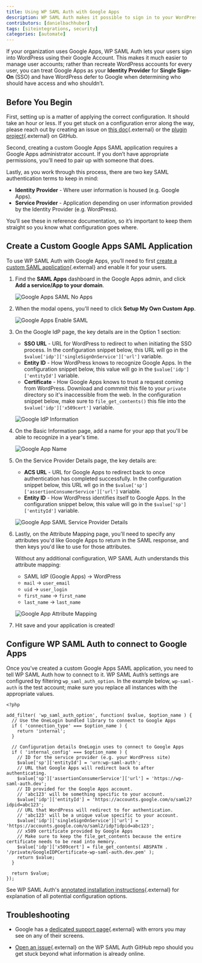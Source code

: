 ```yaml
---
title: Using WP SAML Auth with Google Apps
description: WP SAML Auth makes it possible to sign in to your WordPress site using Google Apps.
contributors: [danielbachhuber]
tags: [siteintegrations, security]
categories: [automate]
---
```

If your organization uses Google Apps, WP SAML Auth lets your users sign into WordPress using their Google Account. This makes it much easier to manage user accounts; rather than recreate WordPress accounts for every user, you can treat Google Apps as your **Identity Provider** for **Single Sign-On** (SSO) and have WordPress defer to Google when determining who should have access and who shouldn’t.

## Before You Begin

First, setting up is a matter of applying the correct configuration. It should take an hour or less. If you get stuck on a configuration error along the way, please reach out by creating an issue on [this doc](https://github.com/pantheon-systems/documentation/issues/new?title=Using%20WP%20SAML%20Auth%20with%20Google%20Apps%20Doc%20Update%20&body=Re%3A%20%5BUsing%20WP%20SAML%20Auth%20with%20Google%20Apps%5D(https%3A%2F%2Fpantheon.io/docs/wordpress-google-sso/)%0A%0APriority%20(Low%E2%80%9A%20Medium%E2%80%9A%20High)%3A%0A%0A%23%23%20Issue%20Description%3A%0A%0A%23%23%20Suggested%20Resolution%20\&labels=fix%20content){.external} or the [plugin project](https://github.com/pantheon-systems/wp-saml-auth){.external} on GitHub.

Second, creating a custom Google Apps SAML application requires a Google Apps administrator account. If you don’t have appropriate permissions, you’ll need to pair up with someone that does.

Lastly, as you work through this process, there are two key SAML authentication terms to keep in mind:

- **Identity Provider** - Where user information is housed (e.g. Google Apps).
- **Service Provider** - Application depending on user information provided by the Identity Provider (e.g. WordPress).

You’ll see these in reference documentation, so it’s important to keep them straight so you know what configuration goes where.


## Create a Custom Google Apps SAML Application
To use WP SAML Auth with Google Apps, you’ll need to first [create a custom SAML application](https://support.google.com/a/answer/6087519){.external} and enable it for your users.

1. Find the **SAML Apps** dashboard in the Google Apps admin, and click **Add a service/App to your domain**.

    ![Google Apps SAML No Apps](/source/docs/assets/images/wordpress-google-sso/google-admin-saml-apps.png)

2. When the modal opens, you'll need to click **Setup My Own Custom App**.

    ![Google Apps Enable SAML](/source/docs/assets/images/wordpress-google-sso/enable-sso-for-samle-application.png)

3. On the Google IdP page, the key details are in the Option 1 section:

    * **SSO URL** - URL for WordPress to redirect to when initiating the SSO process. In the configuration snippet below, this URL will go in the `$value['idp']['singleSignOnService']['url']` variable.
    * **Entity ID** - How WordPress knows to recognize Google Apps. In the configuration snippet below, this value will go in the `$value['idp']['entityId']` variable.
    * **Certificate** - How Google Apps knows to trust a request coming from WordPress. Download and commmit this file to your `private` directory so it's inaccessible from the web. In the configuration snippet below, make sure to `file_get_contents()` this file into the `$value['idp']['x509cert']` variable.

    ![Google IdP Information](/source/docs/assets/images/wordpress-google-sso/google-idp-information.png)

4. On the Basic Information page, add a name for your app that you'll be able to recognize in a year's time.

    ![Google App Name](/source/docs/assets/images/wordpress-google-sso/google-saml-app-name.png)

5. On the Service Provider Details page, the key details are:

    * **ACS URL** - URL for Google Apps to redirect back to once authentication has completed successfully. In the configuration snippet below, this URL wll go in the `$value['sp']['assertionConsumerService']['url']` variable.
    * **Entity ID** - How WordPress identifies itself to Google Apps. In the configuration snippet below, this value will go in the `$value['sp']['entityId']` variable.

    ![Google App SAML Service Provider Details](/source/docs/assets/images/wordpress-google-sso/service-provider-details.png)

6. Lastly, on the Attribute Mapping page, you'll need to specify any attributes you'd like Google Apps to return in the SAML response, and then keys you'd like to use for those attributes.

    Without any additional configuration, WP SAML Auth understands this attribute mapping:

    * SAML IdP (Google Apps) -> WordPress
    * `mail` -> `user_email`
    * `uid` -> `user_login`
    * `first_name` -> `first_name`
    * `last_name` -> `last_name`

    ![Google App Attribute Mapping](/source/docs/assets/images/wordpress-google-sso/attribute-mapping.png)

7. Hit save and your application is created!

## Configure WP SAML Auth to connect to Google Apps

Once you’ve created a custom Google Apps SAML application, you need to tell WP SAML Auth how to connect to it. WP SAML Auth’s settings are configured by filtering `wp_saml_auth_option`. In the example below, `wp-saml-auth` is the test account; make sure you replace all instances with the appropriate values.


    <?php

    add_filter( 'wp_saml_auth_option', function( $value, $option_name ) {
      // Use the OneLogin bundled library to connect to Google Apps
      if ( 'connection_type' === $option_name ) {
        return 'internal';
      }

      // Configuration details OneLogin uses to connect to Google Apps
      if ( 'internal_config' === $option_name ) {
        // ID for the service provider (e.g. your WordPress site)
        $value['sp']['entityId'] = 'urn:wp-saml-auth';
        // URL that Google Apps will redirect back to after authenticating.
        $value['sp']['assertionConsumerService']['url'] = 'https://wp-saml-auth.dev';
        // ID provided for the Google Apps account.
        // 'abc123' will be something specific to your account.
        $value['idp']['entityId'] = 'https://accounts.google.com/o/saml2?idpid=abc123';
        // URL that WordPress will redirect to for authentication.
        // 'abc123' will be a unique value specific to your account.
        $value['idp']['singleSignOnService']['url'] = 'https://accounts.google.com/o/saml2/idp?idpid=abc123';
        // x509 certificate provided by Google Apps
        // Make sure to keep the file_get_contents because the entire certificate needs to be read into memory.
        $value['idp']['x509cert'] = file_get_contents( ABSPATH . '/private/GoogleIDPCertificate-wp-saml-auth.dev.pem' );
        return $value;
      }

      return $value;
    });

See WP SAML Auth's [annotated installation instructions](https://github.com/pantheon-systems/wp-saml-auth#installation){.external} for explanation of all potential configuration options.

## Troubleshooting

 - Google has a [dedicated support page](https://support.google.com/a/answer/6301076?hl=en){.external} with errors you may see on any of their screens.

 - [Open an issue](https://github.com/pantheon-systems/wp-saml-auth/issues){.external} on the WP SAML Auth GitHub repo should you get stuck beyond what information is already online.
